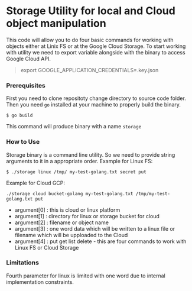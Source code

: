 # Storage Utility for local and Cloud object manipulation
This code will allow you to do four basic commands for working with objects either at Linix FS or at the Google Cloud Storage. 
To start working with utility we need to export variable alongside with the binary to access Google Cloud API.
> export GOOGLE_APPLICATION_CREDENTIALS=<your-path-to-the-key-file>.key.json

### Prerequisites
First you need to clone repositoty change directory to source code folder.
Then you need `go` installed at your machine to properly build the binary.
```
$ go build
```
This command will produce binary with a name `storage`

### How to Use
Storage binary is a command line utility. So we need to provide string arguments to it in a appropriate order.
Example for Linux FS:
```
$ ./storage linux /tmp/ my-test-golang.txt secret put
```
Example for Cloud GCP:
```
./storage cloud bucket-golang my-test-golang.txt /tmp/my-test-golang.txt put
```
* argument[0] : this is cloud or linux platform
* argument[1] : directory for linux or storage bucket for cloud
* argument[2] : filename or object name
* argument[3] : one word data which will be written to a linux file or filename which will be upploaded to the Cloud
* argument[4] : put get list delete - this are four commands to work with Linux FS or Cloud Storage

### Limitations
Fourth parameter for linux is limited with one word due to internal implementation constraints.   
